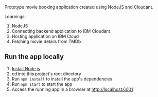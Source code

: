 Prototype movie booking application created using NodeJS and Cloudant. 

Learnings:
1. NodeJS
2. Connecting backend application to IBM Cloudant
3. Hosting application on IBM Cloud
4. Fetching movie details from TMDb

## Run the app locally

1. [Install Node.js][]
1. cd into this project's root directory
1. Run `npm install` to install the app's dependencies
1. Run `npm start` to start the app
1. Access the running app in a browser at <http://localhost:6001>

[Install Node.js]: https://nodejs.org/en/download/
